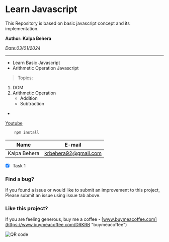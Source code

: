 <!-- Heading -->
# Learn Javascript

<!-- Inline Code Block -->
<p> This Repository is based on basic javascript concept and its implementation.  </p>

<!-- Strong -->
**Author: Kalpa Behera**

<!-- Italics -->
*Date:03/01/2024*

<!-- Horizontal Rule -->

---
* Learn Basic Javascript
* Arithmetic Operation Javascript



<!-- Blockquote -->

> Topics: 

<!-- OL-->
1. DOM
1. Arithmetic Operation
    * Addition
    * Subtraction

<!-- UL -->
* 



<!-- Links -->

[Youtube](https://www.youtube.com "Youtube")

<!-- Github Markdown -->
<!-- Code Blocks -->
```bash
    npm install
```


<!-- Tables -->
| Name | E-mail |
| ---  |---|
|Kalpa Behera | krbehera92@gmail.com|

<!-- Task Lists -->

* [x] Task 1

### Find a bug?
If you found a issue or would like to submit an improvement to this project, Please submit an issue using issue tab above.

### Like this project?
<!-- Link -->
If you are feeling generous, buy me a coffee - [www.buymeacoffee.com](https://www.buymeacoffee.com/DRKRB "buymeacoffee")

<!-- Images -->
![QR code](https://github.com/Kalpa-Ranjan/LearnJavascript/blob/main/QR%20buymeacoffee.png)
